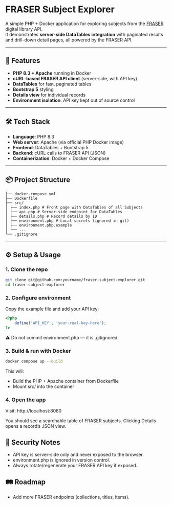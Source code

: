 # FRASER Subject Explorer

A simple PHP + Docker application for exploring subjects from the [FRASER](https://fraser.stlouisfed.org/) digital library API.  
It demonstrates **server-side DataTables integration** with paginated results and drill-down detail pages, all powered by the FRASER API.

---

## 🚀 Features

- **PHP 8.3 + Apache** running in Docker
- **cURL-based FRASER API client** (server-side, with API key)
- **DataTables** for fast, paginated tables
- **Bootstrap 5** styling
- **Details view** for individual records
- **Environment isolation**: API key kept out of source control

---

## 🛠️ Tech Stack

- **Language**: PHP 8.3  
- **Web server**: Apache (via official PHP Docker image)  
- **Frontend**: DataTables + Bootstrap 5  
- **Backend**: cURL calls to FRASER API (JSON)  
- **Containerization**: Docker + Docker Compose  

---

## 📦 Project Structure
```text
├── docker-compose.yml
├── Dockerfile
├── src/
│ ├── index.php # Front page with DataTables of all Subjects
│ ├── api.php # Server-side endpoint for DataTables
│ ├── details.php # Record details by ID
│ ├── environment.php # Local secrets (ignored in git)
│ ├── environment.php.example
│ └── ...
└── .gitignore
```

---

## ⚙️ Setup & Usage

### 1. Clone the repo
```bash
git clone git@github.com:yourname/fraser-subject-explorer.git
cd fraser-subject-explorer
```

### 2. Configure environment

Copy the example file and add your API key:

```php
<?php
    define('API_KEY', 'your-real-key-here');
?>
```
⚠️ Do not commit environment.php — it is .gitignored.

###  3. Build & run with Docker
```bash
docker compose up --build
```

This will:
- Build the PHP + Apache container from Dockerfile
- Mount src/ into the container

### 4. Open the app

Visit: http://localhost:8080

You should see a searchable table of FRASER subjects.
Clicking Details opens a record’s JSON view.

## 🔐 Security Notes

- API key is server-side only and never exposed to the browser.
- environment.php is ignored in version control.
- Always rotate/regenerate your FRASER API key if exposed.

## 🛤️ Roadmap
- Add more FRASER endpoints (collections, titles, items).